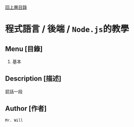 [回上層目錄](../README.md)

# 程式語言 / 後端 / `Node.js`的教學

## **Menu [目錄]**
01. 基本

## **Description [描述]**
屁話一段

## **Author [作者]**
`Mr. Will`
